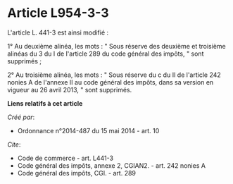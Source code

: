 # Article L954-3-3

L'article L. 441-3 est ainsi modifié : 

1° Au deuxième alinéa, les mots : " Sous réserve des deuxième et troisième alinéas du 3 du I de l'article 289 du code général
des impôts, " sont supprimés ; 

2° Au troisième alinéa, les mots : " Sous réserve du c du II de l'article 242 nonies A de l'annexe II au code général des
impôts, dans sa version en vigueur au 26 avril 2013, " sont supprimés.

**Liens relatifs à cet article**

_Créé par_:

  - Ordonnance n°2014-487 du 15 mai 2014 - art. 10

_Cite_:

  - Code de commerce - art. L441-3
  - Code général des impôts, annexe 2, CGIAN2. - art. 242 nonies A
  - Code général des impôts, CGI. - art. 289
